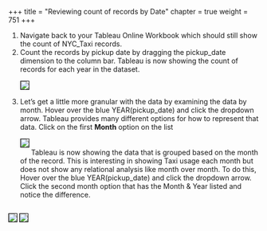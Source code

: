 +++
title = "Reviewing count of records by Date"
chapter = true
weight = 751
+++

<div style="text-align: left">
    </div>
    <ol>
       <li> Navigate back to your Tableau Online Workbook which should still show the count of NYC_Taxi records. 

</li>
     <li> Count the records by pickup date by dragging the pickup_date dimension to the column bar.  Tableau is now showing the count of records for each year in the dataset.  

</li>
<img src="../../images/dremio54.png" style="margin:15px 0px; border:1px solid black"/>
        
        
 <li>Let’s get a little more granular with the data by examining the data by month.  Hover over the blue YEAR(pickup_date) and click the dropdown arrow.  Tableau provides many different options for how to represent that data.  Click on the first <b>Month</b> option on the list    </li>
         <img src="../../images/dremio55.png" style="margin:15px 0px; border:1px solid black"/>
       Tableau is now showing the data that is grouped based on the month of the record.  This is interesting in showing Taxi usage each month but does not show any relational analysis like month over month.  To do this, Hover over the blue YEAR(pickup_date) and click the dropdown arrow.  Click the second month option that has the Month & Year listed and notice the difference.  

  </ol>
  <img src="../../images/dremio56.png" style="margin:15px 0px; border:1px solid black"/>
   <img src="../../images/dremio57.png" style="margin:15px 0px; border:1px solid black"/>

